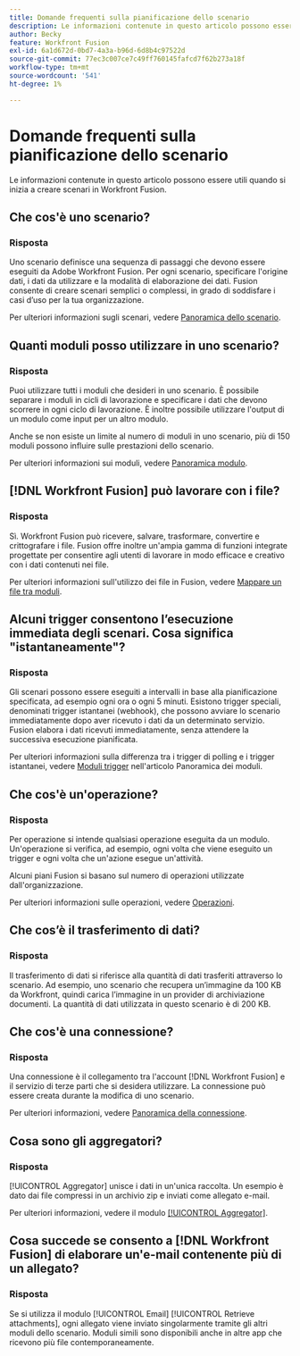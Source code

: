 ```yaml
---
title: Domande frequenti sulla pianificazione dello scenario
description: Le informazioni contenute in questo articolo possono essere utili quando si inizia a creare scenari in Workfront Fusion.
author: Becky
feature: Workfront Fusion
exl-id: 6a1d672d-0bd7-4a3a-b96d-6d8b4c97522d
source-git-commit: 77ec3c007ce7c49ff760145fafcd7f62b273a18f
workflow-type: tm+mt
source-wordcount: '541'
ht-degree: 1%

---
```


# Domande frequenti sulla pianificazione dello scenario

Le informazioni contenute in questo articolo possono essere utili quando si inizia a creare scenari in Workfront Fusion.

## Che cos&#39;è uno scenario?

### Risposta

Uno scenario definisce una sequenza di passaggi che devono essere eseguiti da Adobe Workfront Fusion. Per ogni scenario, specificare l&#39;origine dati, i dati da utilizzare e la modalità di elaborazione dei dati. Fusion consente di creare scenari semplici o complessi, in grado di soddisfare i casi d’uso per la tua organizzazione.

Per ulteriori informazioni sugli scenari, vedere [Panoramica dello scenario](/help/workfront-fusion/get-started-with-fusion/understand-fusion/scenario-overview.md).

## Quanti moduli posso utilizzare in uno scenario?

### Risposta

Puoi utilizzare tutti i moduli che desideri in uno scenario. È possibile separare i moduli in cicli di lavorazione e specificare i dati che devono scorrere in ogni ciclo di lavorazione. È inoltre possibile utilizzare l&#39;output di un modulo come input per un altro modulo.

Anche se non esiste un limite al numero di moduli in uno scenario, più di 150 moduli possono influire sulle prestazioni dello scenario.

Per ulteriori informazioni sui moduli, vedere [Panoramica modulo](/help/workfront-fusion/get-started-with-fusion/understand-fusion/module-overview.md).

## [!DNL Workfront Fusion] può lavorare con i file?

### Risposta

Sì. Workfront Fusion può ricevere, salvare, trasformare, convertire e crittografare i file. Fusion offre inoltre un&#39;ampia gamma di funzioni integrate progettate per consentire agli utenti di lavorare in modo efficace e creativo con i dati contenuti nei file.

Per ulteriori informazioni sull&#39;utilizzo dei file in Fusion, vedere [Mappare un file tra moduli](/help/workfront-fusion/create-scenarios/map-data/map-files.md).

## Alcuni trigger consentono l’esecuzione immediata degli scenari. Cosa significa &quot;istantaneamente&quot;?

### Risposta

Gli scenari possono essere eseguiti a intervalli in base alla pianificazione specificata, ad esempio ogni ora o ogni 5 minuti. Esistono trigger speciali, denominati trigger istantanei (webhook), che possono avviare lo scenario immediatamente dopo aver ricevuto i dati da un determinato servizio. Fusion elabora i dati ricevuti immediatamente, senza attendere la successiva esecuzione pianificata.

Per ulteriori informazioni sulla differenza tra i trigger di polling e i trigger istantanei, vedere [Moduli trigger](/help/workfront-fusion/get-started-with-fusion/understand-fusion/module-overview.md#trigger-modules) nell&#39;articolo Panoramica dei moduli.

## Che cos&#39;è un&#39;operazione?

### Risposta

Per operazione si intende qualsiasi operazione eseguita da un modulo. Un&#39;operazione si verifica, ad esempio, ogni volta che viene eseguito un trigger e ogni volta che un&#39;azione esegue un&#39;attività.

Alcuni piani Fusion si basano sul numero di operazioni utilizzate dall&#39;organizzazione.

Per ulteriori informazioni sulle operazioni, vedere [Operazioni](/help/workfront-fusion/set-up-and-manage-workfront-fusion/licensing-operations-overview/operations-in-workfront-fusion.md).

## Che cos’è il trasferimento di dati?

### Risposta

Il trasferimento di dati si riferisce alla quantità di dati trasferiti attraverso lo scenario. Ad esempio, uno scenario che recupera un’immagine da 100 KB da Workfront, quindi carica l’immagine in un provider di archiviazione documenti. La quantità di dati utilizzata in questo scenario è di 200 KB.

## Che cos&#39;è una connessione?

### Risposta

Una connessione è il collegamento tra l&#39;account [!DNL Workfront Fusion] e il servizio di terze parti che si desidera utilizzare. La connessione può essere creata durante la modifica di uno scenario.

Per ulteriori informazioni, vedere [Panoramica della connessione](/help/workfront-fusion/get-started-with-fusion/understand-fusion/connection-overview.md).

## Cosa sono gli aggregatori?

### Risposta

[!UICONTROL Aggregator] unisce i dati in un&#39;unica raccolta. Un esempio è dato dai file compressi in un archivio zip e inviati come allegato e-mail.

Per ulteriori informazioni, vedere il modulo [[!UICONTROL Aggregator]](/help/workfront-fusion/references/modules/aggregator-module.md).

## Cosa succede se consento a [!DNL Workfront Fusion] di elaborare un&#39;e-mail contenente più di un allegato?

### Risposta

Se si utilizza il modulo [!UICONTROL Email] [!UICONTROL Retrieve attachments], ogni allegato viene inviato singolarmente tramite gli altri moduli dello scenario. Moduli simili sono disponibili anche in altre app che ricevono più file contemporaneamente.
